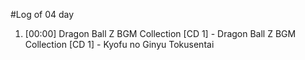 #Log of 04 day

1. [00:00] Dragon Ball Z BGM Collection [CD 1] - Dragon Ball Z BGM Collection [CD 1] - Kyofu no Ginyu Tokusentai
